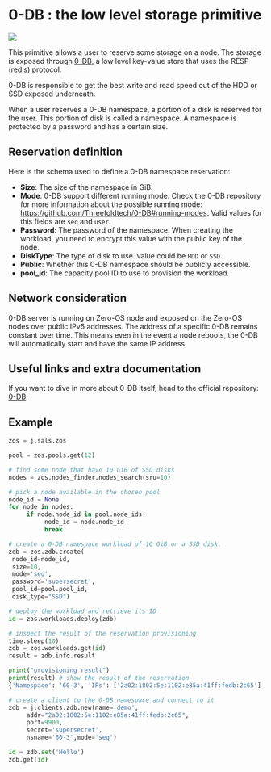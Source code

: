 # 0-DB : the low level storage primitive

![](0db_head.png)

This primitive allows a user to reserve some storage on a node. The storage is exposed through [0-DB](https://github.com/Threefoldtech/0-DB), a low level key-value store that uses the RESP (redis) protocol.

0-DB is responsible to get the best write and read speed out of the HDD or SSD exposed underneath.

When a user reserves a 0-DB namespace, a portion of a disk is reserved for the user. This portion of disk is called a namespace. A namespace is protected by a password and has a certain size.

## Reservation definition

Here is the schema used to define a 0-DB namespace reservation:

- **Size**: The size of the namespace in GiB.
- **Mode**: 0-DB support different running mode. Check the 0-DB repository for more information about the possible running mode: https://github.com/Threefoldtech/0-DB#running-modes. Valid values for this fields are `seq` and `user`.
- **Password**: The password of the namespace. When creating the workload, you need to encrypt this value with the public key of the node.
- **DiskType**: The type of disk to use. value could be `HDD` or `SSD`.
- **Public**: Whether this 0-DB namespace should be publicly accessible.
- **pool_id**: The capacity pool ID to use to provision the workload.

## Network consideration

0-DB server is running on Zero-OS node and exposed on the Zero-OS nodes over public IPv6 addresses. The address of a specific 0-DB remains constant over time. This means even in the event a node reboots, the 0-DB will automatically start and have the same IP address.

## Useful links and extra documentation

If you want to dive in more about 0-DB itself, head to the official repository: [0-DB](https://github.com/Threefoldtech/0-DB).

## Example

```python
zos = j.sals.zos

pool = zos.pools.get(12)

# find some node that have 10 GiB of SSD disks
nodes = zos.nodes_finder.nodes_search(sru=10)

# pick a node available in the chosen pool
node_id = None
for node in nodes:
     if node.node_id in pool.node_ids:
          node_id = node.node_id
          break

# create a 0-DB namespace workload of 10 GiB on a SSD disk.
zdb = zos.zdb.create(
 node_id=node_id,
 size=10,
 mode='seq',
 password='supersecret',
 pool_id=pool.pool_id,
 disk_type="SSD")

# deploy the workload and retrieve its ID
id = zos.workloads.deploy(zdb)

# inspect the result of the reservation provisioning
time.sleep(10)
zdb = zos.workloads.get(id)
result = zdb.info.result

print("provisioning result")
print(result) # show the result of the reservation
{'Namespace': '60-3', 'IPs': ['2a02:1802:5e:1102:e85a:41ff:fedb:2c65'], 'Port': 9900}

# create a client to the 0-DB namespace and connect to it
zdb = j.clients.zdb.new(name='demo',
     addr="2a02:1802:5e:1102:e85a:41ff:fedb:2c65",
     port=9900,
     secret='supersecret',
     nsname='60-3',mode='seq')

id = zdb.set('Hello')
zdb.get(id)
```
